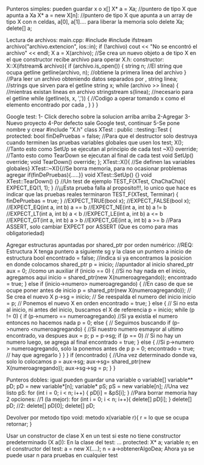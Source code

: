 Punteros simples: pueden guardar x o x[]
X* a = Xa; //puntero de tipo X que apunta a Xa
X* a = new X[n]: //puntero de tipo X que apunta a un array de tipo X con n celdas, a[0], a[1]....
para liberar la memoria solo
delete Xa;
delete[] a;

Lectura de archivos:
main.cpp:
#include <iostream>
#include <fstream>
ifstream archivo("archivo.extencion", ios::in);
	if (!archivo)
		cout << "No se encontró el archivo" << endl;
	X a = X(archivo); //Se crea un nuevo objeto a de tipo X en el que constructor recibe archivo para operar 
X.h:
constructor:
X::X(ifstream& archivo){
      if (archivo.is_open()) {
		string n; //El string que ocupa getline
		getline(archivo, n); //obtiene la primera linea del archivo
      }
     //Para leer un archivo obteniendo datos separados por , 
                string linea; //strings que sirven para el getline
		string x;
		while (archivo >> linea) { //mientras existan lineas en archivo
			stringstream s(linea); //necesario para el getline
			while (getline(s, x, ',')) {
                        //Codigo a operar tomando x como el elemento encontrado por cada , }
                        }
}

Google test:
1- Click derecho sobre la solucion arriba arriba
2-Agregar
3-Nuevo proyecto
4-Por defecto sale Google test, continuar
5-Se pone nombre y crear
#include "X.h"
class XTest : public ::testing::Test
{
protected:
           bool finDePruebas = false; //Para que el destructor solo destruya cuando terminen las pruebas
           variables globales que usen los test;
           X(); //Tanto esto como SetUp se ejecutan al principio de cada test
	   ~X() override; //Tanto esto como TearDown se ejecutan al final de cada test
           void SetUp() override;
           void TearDown() override;
};
XTest::X(){ //Se definen las variables globales}
XTest::~X(){//Se borra memoria, para no ocasionar problemas agregar if(finDePruebas){.....}}
void  XTest::SetUp() {}
void  XTest::TearDown() {}
//Un test de ejemplo
TEST_F(XTest, ChaChaCha){
EXPECT_EQ(1, 1);
}
//¡¡¡Esta prueba falla al proposito!!!, lo unico que hace es indicar que las pruebas reales terminaron
TEST_F(XTest, Terminar) {
	finDePruebas = true;
}
//EXPECT_TRUE(bool x);
//EXPECT_FALSE(bool x);
//EXPECT_EQ(int a, int b)  a == b
//EXPECT_NE(int a, int b)  a != b
//EXPECT_LT(int a, int b)  a < b
//EXPECT_LE(int a, int b)  a <= b
//EXPECT_GT(int a, int b)  a > b
//EXPECT_GE(int a, int b)  a >= b
//Para ASSERT, solo cambiar EXPECT por ASSERT (Que es como para mas obligatoriedad)
	
Agregar estructuras apuntadas por shared_ptr por orden numérico:
//REQ: Estructura X tenga puntero a siguiente sg y la clase un puntero a inicio de estructura
	bool encontrado = false; //indica si ya encontramos la posicion en donde colocamos
	shared_ptr<X> p = inicio; //apuntador al inicio
	shared_ptr<X > aux = 0; //como un auxiliar
	if (inicio == 0) { //Si no hay nada en el inicio, agregamos aqui
		inicio = shared_ptr<X>(new X(numeroagregando));
		encontrado = true;
	}
	else if (inicio->numero> numeroagregando) { //En caso de que se ocupe poner antes de inicio
		p = shared_ptr<X>(new X(numeroagregando));     // Se crea el nuevo X
		p->sg = inicio;         // Se reespalda el numero del inicio
		inicio = p;              // Ponemos el nuevo X en orden
		encontrado = true;
	}
	else {                       // Si no esta al inicio, ni antes del inicio, buscamos el X de referencia
		p = inicio;
		while (p != 0) {
			if (p->numero == numeroagregando)   //Si ya existía el numero entonces no hacemos nada
				p = 0;
			else { // Seguimos buscando
				if (p->numero <numeroagregando) { //Si nuestro numero esmayor al ultimo encontrado, va despues
					aux = p;
					p = p->sg;
					if (p == 0) // Si no hay un numero luego, se agrega al final
						encontrado = true;
				}
				else { //Si p->numero > numeroagregando, solo la ponemos antes de p
					p = 0;
					encontrado = true; // hay que agregarlo
				}
			}
		}
		if (encontrado) { //Una vez determinado donde va, solo lo colocamos
			p = aux->sg;
			aux->sg= shared_ptr<X>(new X(numeroagregando));
			aux->sg->sg = p;
		}
}

Punteros dobles:
igual pueden guardar una variable o variable[]
variable** pD; 
pD = new variable*[n];
variable* pS;
pS = new variable[n];
//Una vez listo pS:
for (int i = 0; i < n; i++) { 
         pD[i] = &pS[i];
}
//Para borrar memoria hay 2 opciones:
//1 (la mejor): 
for (int i = 0; i < n; i++){
delete[] pD[i];
}
delete[] pD;
//2:
delete[] pD[0];
delete[] pD;

Devolver por metodo tipo void:
metodo x(variable r){
r = lo que se ocupa retornar;
}

Usar un constructor de clase X en un test si este no tiene constructor predeterminado (X a()):
En la clase del test:
... protected: X* a;
variable n;
en el constructor del test:
a = new X(....);
n = a->obtenerAlgoDea;
Ahora ya se puede usar n para pruebas en cualquier test
